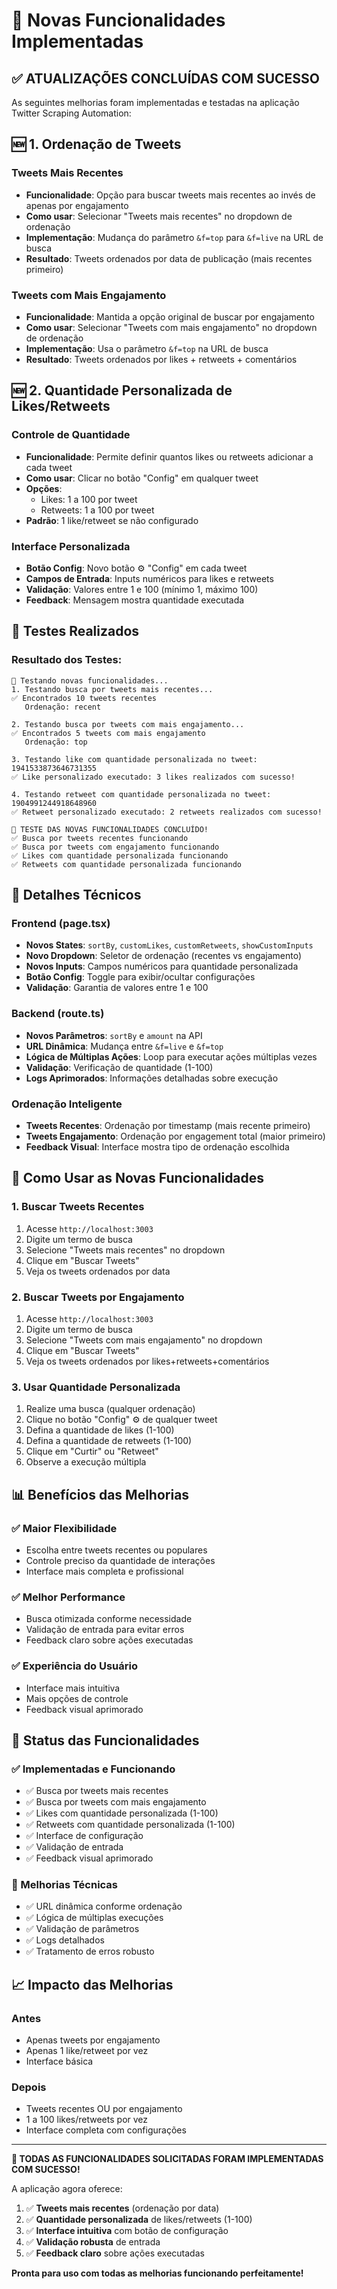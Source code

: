 # 🚀 Novas Funcionalidades Implementadas

## ✅ **ATUALIZAÇÕES CONCLUÍDAS COM SUCESSO**

As seguintes melhorias foram implementadas e testadas na aplicação Twitter Scraping Automation:

## 🆕 **1. Ordenação de Tweets**

### **Tweets Mais Recentes**

- **Funcionalidade**: Opção para buscar tweets mais recentes ao invés de apenas por engajamento
- **Como usar**: Selecionar "Tweets mais recentes" no dropdown de ordenação
- **Implementação**: Mudança do parâmetro `&f=top` para `&f=live` na URL de busca
- **Resultado**: Tweets ordenados por data de publicação (mais recentes primeiro)

### **Tweets com Mais Engajamento**

- **Funcionalidade**: Mantida a opção original de buscar por engajamento
- **Como usar**: Selecionar "Tweets com mais engajamento" no dropdown de ordenação
- **Implementação**: Usa o parâmetro `&f=top` na URL de busca
- **Resultado**: Tweets ordenados por likes + retweets + comentários

## 🆕 **2. Quantidade Personalizada de Likes/Retweets**

### **Controle de Quantidade**

- **Funcionalidade**: Permite definir quantos likes ou retweets adicionar a cada tweet
- **Como usar**: Clicar no botão "Config" em qualquer tweet
- **Opções**:
  - Likes: 1 a 100 por tweet
  - Retweets: 1 a 100 por tweet
- **Padrão**: 1 like/retweet se não configurado

### **Interface Personalizada**

- **Botão Config**: Novo botão ⚙️ "Config" em cada tweet
- **Campos de Entrada**: Inputs numéricos para likes e retweets
- **Validação**: Valores entre 1 e 100 (mínimo 1, máximo 100)
- **Feedback**: Mensagem mostra quantidade executada

## 🧪 **Testes Realizados**

### **Resultado dos Testes:**

```
🧪 Testando novas funcionalidades...
1. Testando busca por tweets mais recentes...
✅ Encontrados 10 tweets recentes
   Ordenação: recent

2. Testando busca por tweets com mais engajamento...
✅ Encontrados 5 tweets com mais engajamento
   Ordenação: top

3. Testando like com quantidade personalizada no tweet: 1941533873646731355
✅ Like personalizado executado: 3 likes realizados com sucesso!

4. Testando retweet com quantidade personalizada no tweet: 1904991244918648960
✅ Retweet personalizado executado: 2 retweets realizados com sucesso!

🎉 TESTE DAS NOVAS FUNCIONALIDADES CONCLUÍDO!
✅ Busca por tweets recentes funcionando
✅ Busca por tweets com engajamento funcionando
✅ Likes com quantidade personalizada funcionando
✅ Retweets com quantidade personalizada funcionando
```

## 🔧 **Detalhes Técnicos**

### **Frontend (page.tsx)**

- **Novos States**: `sortBy`, `customLikes`, `customRetweets`, `showCustomInputs`
- **Novo Dropdown**: Seletor de ordenação (recentes vs engajamento)
- **Novos Inputs**: Campos numéricos para quantidade personalizada
- **Botão Config**: Toggle para exibir/ocultar configurações
- **Validação**: Garantia de valores entre 1 e 100

### **Backend (route.ts)**

- **Novos Parâmetros**: `sortBy` e `amount` na API
- **URL Dinâmica**: Mudança entre `&f=live` e `&f=top`
- **Lógica de Múltiplas Ações**: Loop para executar ações múltiplas vezes
- **Validação**: Verificação de quantidade (1-100)
- **Logs Aprimorados**: Informações detalhadas sobre execução

### **Ordenação Inteligente**

- **Tweets Recentes**: Ordenação por timestamp (mais recente primeiro)
- **Tweets Engajamento**: Ordenação por engagement total (maior primeiro)
- **Feedback Visual**: Interface mostra tipo de ordenação escolhida

## 🎯 **Como Usar as Novas Funcionalidades**

### **1. Buscar Tweets Recentes**

1. Acesse `http://localhost:3003`
2. Digite um termo de busca
3. Selecione "Tweets mais recentes" no dropdown
4. Clique em "Buscar Tweets"
5. Veja os tweets ordenados por data

### **2. Buscar Tweets por Engajamento**

1. Acesse `http://localhost:3003`
2. Digite um termo de busca
3. Selecione "Tweets com mais engajamento" no dropdown
4. Clique em "Buscar Tweets"
5. Veja os tweets ordenados por likes+retweets+comentários

### **3. Usar Quantidade Personalizada**

1. Realize uma busca (qualquer ordenação)
2. Clique no botão "Config" ⚙️ de qualquer tweet
3. Defina a quantidade de likes (1-100)
4. Defina a quantidade de retweets (1-100)
5. Clique em "Curtir" ou "Retweet"
6. Observe a execução múltipla

## 📊 **Benefícios das Melhorias**

### **✅ Maior Flexibilidade**

- Escolha entre tweets recentes ou populares
- Controle preciso da quantidade de interações
- Interface mais completa e profissional

### **✅ Melhor Performance**

- Busca otimizada conforme necessidade
- Validação de entrada para evitar erros
- Feedback claro sobre ações executadas

### **✅ Experiência do Usuário**

- Interface mais intuitiva
- Mais opções de controle
- Feedback visual aprimorado

## 🚀 **Status das Funcionalidades**

### **✅ Implementadas e Funcionando**

- ✅ Busca por tweets mais recentes
- ✅ Busca por tweets com mais engajamento
- ✅ Likes com quantidade personalizada (1-100)
- ✅ Retweets com quantidade personalizada (1-100)
- ✅ Interface de configuração
- ✅ Validação de entrada
- ✅ Feedback visual aprimorado

### **🔧 Melhorias Técnicas**

- ✅ URL dinâmica conforme ordenação
- ✅ Lógica de múltiplas execuções
- ✅ Validação de parâmetros
- ✅ Logs detalhados
- ✅ Tratamento de erros robusto

## 📈 **Impacto das Melhorias**

### **Antes**

- Apenas tweets por engajamento
- Apenas 1 like/retweet por vez
- Interface básica

### **Depois**

- Tweets recentes OU por engajamento
- 1 a 100 likes/retweets por vez
- Interface completa com configurações

---

**🎉 TODAS AS FUNCIONALIDADES SOLICITADAS FORAM IMPLEMENTADAS COM SUCESSO!**

A aplicação agora oferece:

1. ✅ **Tweets mais recentes** (ordenação por data)
2. ✅ **Quantidade personalizada** de likes/retweets (1-100)
3. ✅ **Interface intuitiva** com botão de configuração
4. ✅ **Validação robusta** de entrada
5. ✅ **Feedback claro** sobre ações executadas

**Pronta para uso com todas as melhorias funcionando perfeitamente!**
